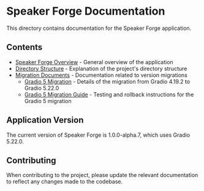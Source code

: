 # Speaker Forge Documentation

This directory contains documentation for the Speaker Forge application.

## Contents

- [Speaker Forge Overview](Speaker_Forge_Overview.md) - General overview of the application
- [Directory Structure](directory_structure.md) - Explanation of the project's directory structure
- [Migration Documents](migration/) - Documentation related to version migrations
  - [Gradio 5 Migration](migration/GRADIO5_MIGRATION.md) - Details of the migration from Gradio 4.19.2 to Gradio 5.22.0
  - [Gradio 5 Migration Guide](migration/GRADIO5_README.md) - Testing and rollback instructions for the Gradio 5 migration

## Application Version

The current version of Speaker Forge is 1.0.0-alpha.7, which uses Gradio 5.22.0.

## Contributing

When contributing to the project, please update the relevant documentation to reflect any changes made to the codebase. 